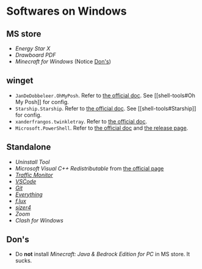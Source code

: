 # Softwares on Windows

## MS store

- *Energy Star X*
- *Drawboard PDF*
- *Minecraft for Windows* (Notice [Don's](#dons))

## winget

- `JanDeDobbeleer.OhMyPosh`. Refer to [the official doc]( https://ohmyposh.dev/docs/installation/windows#installation ). See [[shell-tools#Oh My Posh]] for config.
- `Starship.Starship`. Refer to [the official doc]( https://starship.rs/#quick-install ). See [[shell-tools#Starship]] for config.
- `xanderfrangos.twinkletray`. Refer to [the official doc]( https://github.com/xanderfrangos/twinkle-tray ).
- `Microsoft.PowerShell`. Refer to [the official doc]( https://learn.microsoft.com/en-us/powershell/scripting/install/installing-powershell-on-windows?view=powershell-7.3 ) and [the release page]( https://github.com/PowerShell/PowerShell/releases ).

## Standalone

- *Uninstall Tool*
- *Microsoft Visual C++ Redistributable* from [the official page](https://learn.microsoft.com/en-us/cpp/windows/latest-supported-vc-redist?view=msvc-170)
- [*Traffic Monitor*](https://github.com/zhongyang219/TrafficMonitor)
- [*VSCode*](https://code.visualstudio.com/#alt-downloads)
- [*Git*](https://gitforwindows.org/)
- [*Everything*](https://www.voidtools.com/downloads/)
- [*f.lux*](https://justgetflux.com/)
- [*sizer4*](http://www.brianapps.net/sizer4/)
- *Zoom*
- *Clash for Windows*

## Don's

- Do **not** install *Minecraft: Java & Bedrock Edition for PC* in MS store. It sucks.

[//begin]: # "Autogenerated link references for markdown compatibility"
[shell#Oh My Posh]: ../../Linux/cross-distro/shell-tools.md "Shell Related"
[shell#Starship]: ../../Linux/cross-distro/shell-tools.md "Shell Related"
[//end]: # "Autogenerated link references"
